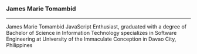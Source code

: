 ### James Marie Tomambid
<hr>
James Marie Tomambid JavaScript Enthusiast, graduated with a degree of Bachelor of Science in Information Technology specializes in Software Engineering at University of the Immaculate Conception in Davao City, Philippines

<!--
**jtomambid/jtomambid** is a ✨ _special_ ✨ repository because its `README.md` (this file) appears on your GitHub profile.

Here are some ideas to get you started:

- 🔭 I’m currently working on ...
- 🌱 I’m currently learning ...
- 👯 I’m looking to collaborate on ...
- 🤔 I’m looking for help with ...
- 💬 Ask me about ...
- 📫 How to reach me: ...
- 😄 Pronouns: ...
- ⚡ Fun fact: ...
-->
